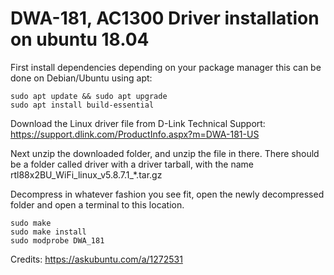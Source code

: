 # DWA-181, AC1300 Driver installation on ubuntu 18.04

First install dependencies depending on your package manager this can be done on Debian/Ubuntu using apt:

```
sudo apt update && sudo apt upgrade
sudo apt install build-essential
```
Download the Linux driver file from D-Link Technical Support:
https://support.dlink.com/ProductInfo.aspx?m=DWA-181-US


Next unzip the downloaded folder, and unzip the file in there.
There should be a folder called driver with a driver tarball, with the name rtl88x2BU_WiFi_linux_v5.8.7.1_*.tar.gz

Decompress in whatever fashion you see fit, open the newly decompressed folder and open a terminal to this location.

```
sudo make
sudo make install
sudo modprobe DWA_181
```
Credits: https://askubuntu.com/a/1272531
